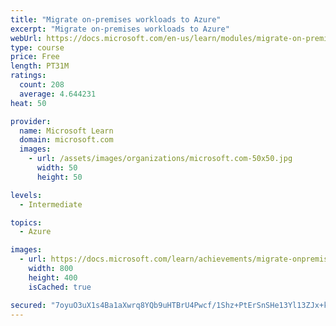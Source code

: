 ```yaml
---
title: "Migrate on-premises workloads to Azure"
excerpt: "Migrate on-premises workloads to Azure"
webUrl: https://docs.microsoft.com/en-us/learn/modules/migrate-on-premises-workloads-azure/
type: course
price: Free
length: PT31M
ratings:
  count: 208
  average: 4.644231
heat: 50

provider:
  name: Microsoft Learn
  domain: microsoft.com
  images:
    - url: /assets/images/organizations/microsoft.com-50x50.jpg
      width: 50
      height: 50

levels:
  - Intermediate

topics:
  - Azure

images:
  - url: https://docs.microsoft.com/learn/achievements/migrate-onpremises-workloads-azure-social.png
    width: 800
    height: 400
    isCached: true

secured: "7oyuO3uX1s4Ba1aXwrq8YQb9uHTBrU4Pwcf/1Shz+PtErSnSHe13Yl13ZJx+k7yXxAbH9I1BXl02RebVf9yzgIsyLtxIrwJU2bNDHBL3DNM7Ko4+ZOqCRcRmacIdreQRsrXQKFJYD9Bf8C5/JHklCXIq4pCTf0SbfVUA8cZuyUet+qIOMS2jAEkyBw++hSK+QurPblWGd6CFFi/rIdHmFn1upIxNSueQvUtM1WwCOsJQIrrcGnfpusAjYMToYug9xLifH/URCEJ08vuQcKX7bfTFQ3l0d+GeIbcWrhdw61GlK+q5l+2IhL4B3vy+MZZgkVJ8xQKaE+YUCOMPX7MmlwEYkIS05hSP++FAxRIcUM8VclomtBJOc4rVhUtt+BXKbaGKh2dqbf3xIX9xXoYVTMFAgJ5MEI0gcYGApZjtlXM=;9Y7q7vTcqPVbqJ/eukH0Sg=="
---
```


